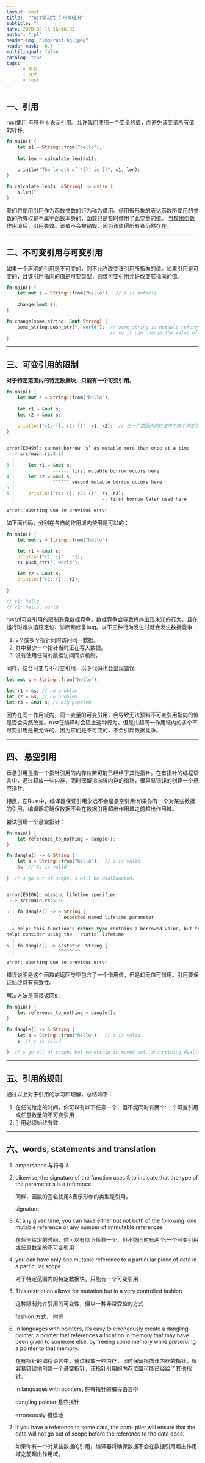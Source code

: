 ```yaml
---
layout: post
title:  "rust学习六 引用与借用"
subtitle: ""
date: 2020-05-15 16:46:33
author: "rpl"
header-img: "img/rust-bg.jpeg"
header-mask:  0.7
multilingual: false
catalog: true
tags:
      - 原创
      - 技术
      - rust
---
```


## 一、引用
rust使用 与符号 <code>&</code> 表示引用。允许我们使用一个变量的值，而避免该变量所有值的转移。
```rust
fn main() {
    let s1 = String::from("hello");
    
    let len = calculate_len(&s1);
    
    println("The length of '{}' is {}", s1, len);
}

fn calculate_len(s: &String) -> usize {
    s.len()
}
```

我们将使用引用作为函数参数的行为称为借用。借用很形象的表达函数所使用的参数的所有权是不属于函数本身的，函数只是暂时借用了此变量的值。 当超出函数作用域后，引用失效。该值不会被销毁，因为该值得所有者仍然存在。


***


## 二、不可变引用与可变引用

如果一个声明的引用是不可变的，则不允许改变该引用所指向的值。如果引用是可变的，且该引用指向的值是可变类型，则该可变引用允许改变它指向的值。
```rust
fn main() {
    let mut s = String::from("hello");  // s is mutable
    
    change(&mut s);
} 

fn change(some_string: &mut String) {
    some_string.push_str(", world");  // some_string is Mutable reference
    								  // so it can change the value of s
}
```

****

## 三、可变引用的限制

**对于特定范围内的特定数据块，只能有一个可变引用**。
```rust
fn main() {
    let mut s = String::from("hello");
    
    let r1 = &mut s;  
    let r2 = &mut s;  
    
    println!("r1: {}, r2: {}", r1, r2);  // 在一个范围内同时使用了两个可变引用
}


error[E0499]: cannot borrow `s` as mutable more than once at a time
 --> src/main.rs:4:14
  |
3 |     let r1 = &mut s;
  |              ------ first mutable borrow occurs here
4 |     let r2 = &mut s;
  |              ^^^^^^ second mutable borrow occurs here
5 | 
6 |     println!("r1: {}, r2: {}", r1, r2);
  |                                -- first borrow later used here

error: aborting due to previous error
```

如下面代码，分别在各自的作用域内使用是可以的：
```rust
fn main() {
    let mut s = String::from("hello");
    
    let r1 = &mut s;
    println!("r1: {}",  r1);
    r1.push_str(", world");

    let r2 = &mut s;
    println!("r2: {}", r2);

}

// r1: hello
// r2: hello, world
```

rust对可变引用的限制避免数据竞争。数据竞争会导致程序出现未知的行为，且在运行时难以追踪定位、诊断和修复bug。以下三种行为发生时就会发生数据竞争：

1. 2个或多个指针同时访问同一数据。
2. 其中至少一个指针当时正在写入数据。
3. 没有使用任何的数据访问同步机制。



同样，结合可变与不可变引用，以下代码也会出现错误:
```rust
let mut s = String::from("hello");

let r1 = &s; // no problem
let r2 = &s; // no problem
let r3 = &mut s; // big problem
```

因为在同一作用域内，同一变量的可变引用，会导致无法预料不可变引用指向的值是否会突然改变。rust在编译时会阻止这种行为。但是扎起同一作用域内的多个不可变引用是被允许的，因为它们是不可变的，不会引起数据竞争。

***

## 四、 悬空引用

垂悬引用是指一个指针引用的内存位置可能已经给了其他指针。在有指针的编程语言中，通过释放一些内存，同时保留指向该内存的指针，很容易错误的创建一个悬空指针。

相反，在Rust中，编译器保证引用永远不会是悬空引用:如果你有一个对某些数据的引用，编译器将确保数据不会在数据引用超出作用域之前超出作用域。



尝试创建一个悬空指针：
```rust
fn main() {
    let reference_to_nothing = dangle();
}

fn dangle() -> & String {
    let s = String::from("hello");  // s is valid
    &s  // &s is valid
    
}  // s go out of scope, s will be dealloacted.


error[E0106]: missing lifetime specifier
 --> src/main.rs:5:16
  |
5 | fn dangle() -> & String {
  |                ^ expected named lifetime parameter
  |
  = help: this function's return type contains a borrowed value, but there is no value for it to be borrowed from
help: consider using the `'static` lifetime
  |
5 | fn dangle() -> &'static  String {
  |                ^^^^^^^^

error: aborting due to previous error
```

错误说明是这个函数的返回类型包含了一个借用值，但是却无值可借用。引用要保证始终具有有效性。

解决方法是直接返回s：
```rust
fn main() {
    let reference_to_nothing = dangle();
}

fn dangle() -> & String {
    let s = String::from("hello");  // s is valid
    s  // s is valid
    
}  // s go out of scope, but ownership is moved out, and nothing deallocated

```

***

## 五、引用的规则

通过以上对于引用的学习和理解，总结如下： 

1. 在任何给定的时间，你可以有以下任意一个，但不能同时有两个:一个可变引用或任意数量的不可变引用
2. 引用必须始终有效


***


## 六、words,  statements and translation

1. ampersands   与符号 &



2. Likewise, the signature of the function uses & to indicate that the type of the parameter s is a reference.

   同样，函数的签名使用&表示形参的类型是引用。

   signature

   

3. At any given time, you can have either but not both of the following: one mutable reference or any number of immutable references

   在任何给定的时间，你可以有以下任意一个，但不能同时有两个:一个可变引用或任意数量的不可变引用

   

4. you can have only one mutable reference to a particular piece of data in a particular scope

   对于特定范围内的特定数据块，只能有一个可变引用

   

5. This restriction allows for mutation but in a very controlled fashion

   这种限制允许引用的可变性，但以一种非常受控的方式

   fashion 方式， 时尚



6. In languages with pointers, it’s easy to erroneously create a dangling pointer, a pointer that references a location in memory that may have been given to someone else, by freeing some memory while preserving a pointer to that memory.

   在有指针的编程语言中，通过释放一些内存，同时保留指向该内存的指针，很容易错误地创建一个悬空指针，该指针引用的内存位置可能已经给了其他指针。

   In languages with pointers,  在有指针的编程语言中

   dangling pointer  悬空指针

   erroneously  错误地

   

7. if you have a reference to some data, the com- piler will ensure that the data will not go out of scope before the reference to the data does.

   如果你有一个对某些数据的引用，编译器将确保数据不会在数据引用超出作用域之前超出作用域。
